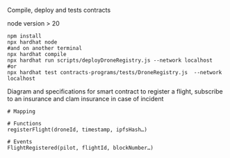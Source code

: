 
Compile, deploy and tests contracts

node version > 20

```
npm install
npx hardhat node
#and on another terminal
npx hardhat compile
npx hardhat run scripts/deployDroneRegistry.js --network localhost
#or
npx hardhat test contracts-programs/tests/DroneRegistry.js  --network localhost
```

Diagram and specifications for smart contract to register a flight, subscribe to an insurance and clam insurance in case of incident

```
# Mapping

# Functions
registerFlight(droneId, timestamp, ipfsHash…)

# Events
FlightRegistered(pilot, flightId, blockNumber…)
```


